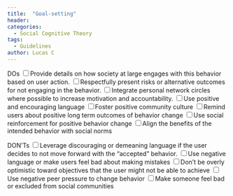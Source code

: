 ```yaml
---
title:  "Goal-setting"
header:
categories:
  - Social Cognitive Theory
tags:
  - Guidelines
author: Lucas C
---
```


DOs
<input type="checkbox">Provide details on how society at large engages with this behavior based on user action.
<input type="checkbox">Respectfully present risks or alternative outcomes for not engaging in the behavior.
<input type="checkbox">Integrate personal network circles where possible to increase motivation and accountability.
<input type="checkbox">Use positive and encouraging language
<input type="checkbox">Foster positive community culture
<input type="checkbox">Remind users about positive long term outcomes of behavior change
<input type="checkbox">Use social reinforcement for positive behavior change
<input type="checkbox">Align the benefits of the intended behavior with social norms



DON’Ts
<input type="checkbox">Leverage discouraging or demeaning language if the user decides to not move forward with the “accepted” behavior.
<input type="checkbox">Use negative language or make users feel bad about making mistakes
<input type="checkbox">Don’t be overly optimistic toward objectives that the user might not be able to achieve
<input type="checkbox">Use negative peer pressure to change behavior
<input type="checkbox">Make someone feel bad or excluded from social communities
